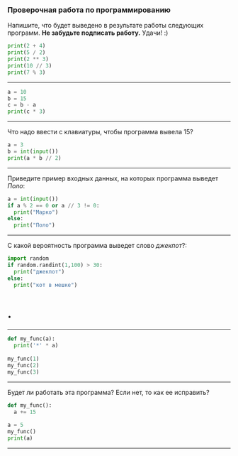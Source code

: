 ### Проверочная работа по программированию

Напишите, что будет выведено в результате работы следующих программ. **Не забудьте подписать работу.** Удачи! :)

```python
print(2 + 4)
print(5 / 2)
print(2 ** 3)
print(10 // 3)
print(7 % 3)
```
---

```python
a = 10
b = 15
c = b - a
print(c * 3)
```
---

Что надо ввести с клавиатуры, чтобы программа вывела 15?

```python
a = 3
b = int(input())
print(a * b // 2)
```
---
Приведите пример входных данных, на которых программа выведет *Поло*:
```python
a = int(input())
if a % 2 == 0 or a // 3 != 0:
  print("Марко")
else:
  print("Поло")
```
---
С какой вероятность программа выведет слово *джекпот*?:
```python
import random
if random.randint(1,100) > 30:
  print("джекпот")
else:
  print("кот в мешке")
```
# .
---
```python
def my_func(a):
  print('*' * a)
  
my_func(1)
my_func(2)
my_func(3)
```
---
Будет ли работать эта программа? Если нет, то как ее исправить?
```python
def my_func():
  a += 15
  
a = 5
my_func()
print(a)
```
---
